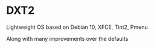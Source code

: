 <h1>DXT2</h1>


Lightweight OS based on Debian 10, XFCE, Tint2, Pmenu

Along with many improvements over the defaults
